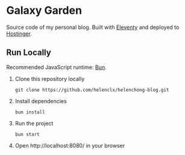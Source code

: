 # Galaxy Garden

Source code of my personal blog. Built with [Eleventy](https://www.11ty.dev/) and deployed to [Hostinger](https://www.hostinger.my/).

## Run Locally
Recommended JavaScript runtime: [Bun](https://bun.sh).

1. Clone this repository locally
    ```
    git clone https://github.com/helenclx/helenchong-blog.git
    ```
1. Install dependencies
    ```
    bun install
    ```
1. Run the project
    ```
    bun start
    ```
1. Open http://localhost:8080/ in your browser

